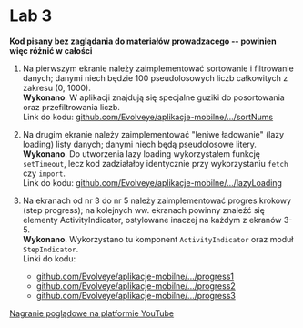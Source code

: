 # Lab 3

**Kod pisany bez zaglądania do materiałów prowadzacego -- powinien więc różnić w całości**

 1. Na pierwszym ekranie należy zaimplementować sortowanie i filtrowanie danych; danymi niech będzie 100 pseudolosowych liczb całkowitych z zakresu (0, 1000).  
    **Wykonano**. W aplikacji znajdują się specjalne guziki do posortowania oraz przefiltrowania liczb.  
    Link do kodu: [github.com/Evolveye/aplikacje-mobilne/.../sortNums](https://github.com/Evolveye/aplikacje-mobilne-21717-185ic/blob/master/app/views/sortNums.js)


 2. Na drugim ekranie należy zaimplementować "leniwe ładowanie" (lazy loading) listy danych; danymi niech będą pseudolosowe litery.  
    **Wykonano**. Do utworzenia lazy loading wykorzystałem funkcję `setTimeout`, lecz kod zadziałałby identycznie przy wykorzystaniu `fetch` czy `import`.  
    Link do kodu: [github.com/Evolveye/aplikacje-mobilne/.../lazyLoading](https://github.com/Evolveye/aplikacje-mobilne-21717-185ic/blob/master/app/views/lazyLoading.js)


 3. Na ekranach od nr 3 do nr 5 należy zaimplementować progres krokowy (step progress); na kolejnych ww. ekranach powinny znaleźć się elementy ActivityIndicator, ostylowane inaczej na każdym z ekranów 3-5.  
    **Wykonano**. Wykorzystano tu komponent `ActivityIndicator` oraz moduł `StepIndicator`.  
    Linki do kodu:
      - [github.com/Evolveye/aplikacje-mobilne/.../progress1](https://github.com/Evolveye/aplikacje-mobilne-21717-185ic/blob/master/app/views/progress1.js)
      - [github.com/Evolveye/aplikacje-mobilne/.../progress2](https://github.com/Evolveye/aplikacje-mobilne-21717-185ic/blob/master/app/views/progress2.js)
      - [github.com/Evolveye/aplikacje-mobilne/.../progress3](https://github.com/Evolveye/aplikacje-mobilne-21717-185ic/blob/master/app/views/progress3.js)

[Nagranie poglądowe na platformie YouTube](https://www.youtube.com/watch?v=YCDGKGSws7Q)
